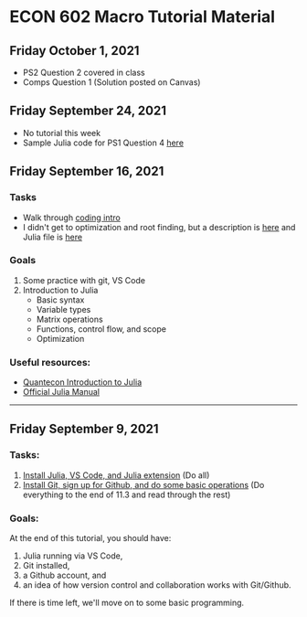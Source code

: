 # ECON 602 Macro Tutorial Material
## Friday October 1, 2021
- PS2 Question 2 covered in class
- Comps Question 1 (Solution posted on Canvas)

## Friday September 24, 2021
- No tutorial this week
- Sample Julia code for PS1 Question 4 [here](/src/PS1_Q4.jl)

## Friday September 16, 2021
### Tasks
- Walk through [coding intro](/docs/Getting_started_coding_Julia.md)
- I didn't get to optimization and root finding, but a description is [here](/docs/Optimization_demo.md) and Julia file is [here](/src/Optimization_demo.jl)

### Goals
1. Some practice with git, VS Code
2. Introduction to Julia
    - Basic syntax
    - Variable types
    - Matrix operations
    - Functions, control flow, and scope
    - Optimization

### Useful resources:
- [Quantecon Introduction to Julia](https://julia.quantecon.org/index_toc.html)
- [Official Julia Manual](https://docs.julialang.org/en/v1/manual/getting-started/)

---

## Friday September 9, 2021
### Tasks:
1. [Install Julia, VS Code, and Julia extension](https://www.julia-vscode.org/docs/dev/gettingstarted/) (Do all)
2. [Install Git, sign up for Github, and do some basic operations](https://julia.quantecon.org/software_engineering/version_control.html) (Do everything to the end of 11.3 and read through the rest)

### Goals:
At the end of this tutorial, you should have:
1. Julia running via VS Code,
2. Git installed,
3. a Github account, and
4. an idea of how version control and collaboration works with Git/Github.

If there is time left, we'll move on to some basic programming.

